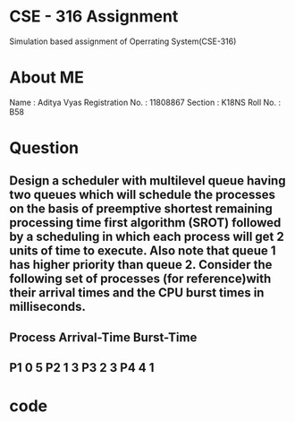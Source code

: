 # CSE - 316 Assignment
Simulation based assignment of Operrating System(CSE-316)
# About ME
Name : Aditya Vyas
Registration No. : 11808867
Section : K18NS
Roll No. : B58
# Question
Design a scheduler with multilevel queue having two queues which will schedule the processes on
the basis of  preemptive shortest remaining processing time first algorithm (SROT) followed by
a scheduling in which each process will get 2 units of time to execute. Also note that queue 1
has higher priority than queue 2.  Consider the following set of processes (for reference)with
their arrival times and the CPU burst times in milliseconds.
-------------------------------------
Process  Arrival-Time   Burst-Time
-------------------------------------
P1             0      	       5
P2             1               3
P3             2               3
P4             4               1
-------------------------------------
# code
